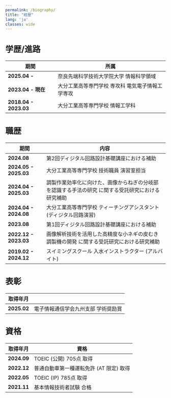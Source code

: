 ```yaml
---
permalink: /biography/
title: "経歴"
lang: 'ja'
classes: wide
---
```

<div style="font-size: 1.2em;">

## 学歴/進路

| 期間               | 所属                                                                                     |
|--------------------|----------------------------------------------------------------------------------------------|
| **2025.04 -**      | 奈良先端科学技術大学院大学 情報科学領域                                                      |
| **2023.04 - 現在** | 大分工業高等専門学校 専攻科 電気電子情報工学専攻                                          |
| **2018.04 - 2023.03** | 大分工業高等専門学校 情報工学科                                                              |


## 職歴

| 期間               | 内容                                                                                     |
|--------------------|----------------------------------------------------------------------------------------------|
| **2024.08** | 第2回ディジタル回路設計基礎講座における補助                                                  |
| **2024.05 - 2025.03** | 大分工業高等専門学校 技術職員 演習室担当                                                    |
| **2024.04 - 2025.03** | 調製作業効率化に向けた、画像からねぎの分岐部を認識する手法の研究 に関する受託研究における研究補助 |
| **2024.04 - 2024.08** | 大分工業高等専門学校 ティーチングアシスタント (ディジタル回路演習)                          |
| **2023.08** | 第1回ディジタル回路設計基礎講座における補助                                                  |
| **2022.12 - 2023.03** | 画像解析技術を活用した高精度な小ネギの皮むき調製機の開発 に関する受託研究における研究補助   |
| **2019.02 - 2024.12** | スイミングスクール 入水インストラクター (アルバイト)                                        |

## 表彰

| 取得年月               |                                                                                      |
|--------------------|----------------------------------------------------------------------------------------------|
| **2025.02**        | 電子情報通信学会九州支部 学術奨励賞                                                      |

## 資格

|取得年月               | 資格                                                                                     |
|--------------------|----------------------------------------------------------------------------------------------|
| **2024.09**        | TOEIC (公開) 705点 取得                                                                   |
| **2022.12**        | 普通自動車第一種運転免許 (AT 限定) 取得                                                  |
| **2022.05**        | TOEIC (IP) 785点 取得                                                                     |
| **2021.11**        | 基本情報技術者試験 合格                                                                   |

</div>
